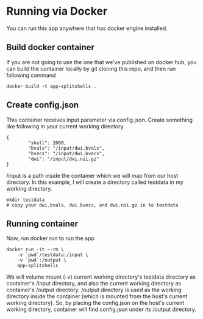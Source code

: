 # Running via Docker

You can run this app anywhere that has docker engine installed.

## Build docker container

If you are not going to use the one that we've published on docker hub, you can build the container locally by git cloning this repo, and then run following command

`docker build -t app-splitshells .`

## Create config.json

This container receives input parameter via config.json. Create something like following in your current working directory.

```
{
        "shell": 2000,
        "bvals": "/input/dwi.bvals",
        "bvecs": "/input/dwi.bvecs",
        "dwi": "/input/dwi.nii.gz"
}
```

/input is a path inside the container which we will map from our host directory. In this example, I will create a directory called testdata in my working directory.

```
mkdir testdata
# copy your dwi.bvals, dwi.bvecs, and dwi.nii.gz in to testdata
```
## Running container

Now, run docker run to run the app

```
docker run -it --rm \
    -v `pwd`/testdata:/input \
    -v `pwd`:/output \
    app-splitshells

```

We will volume mount (-v) current working directory's testdata directory as container's /input directory, and also the current working directory as container's /output directory. /output directory is used as the working directory inside the container (which is mounted from the host's current working directory). So, by placing the config.json on the host's current working directory, container will find config.json under its /output directory.
